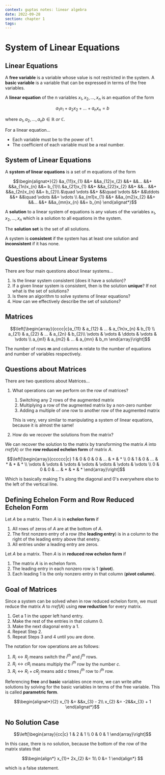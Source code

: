 ```yaml
---
context: guptas notes: linear algebra
date: 2022-09-28
section: chapter 1
tags: 
---
```

# System of Linear Equations

## Linear Equations

A **free variable** is a variable whose value is not restricted in the system. A **basic variable** is a variable that can be expressed in terms of the free variables.

A **linear equation** of the n variables $x_{1},x_{2},...,x_{n}$ is an equation of the form

$$a_{1}x_{1}+a_{2}x_{2}+...+a_{n}x_{n}=b$$

where $a_1,a_2,...,a_{n} b \in \mathbb{R}\: or\: \mathbb{C}$.

For a linear equation...
- Each variable must be to the power of 1.
- The coefficient of each variable must be a real number.

## System of Linear Equations

A **system of linear equations** is a set of m equations of the form

$$\begin{alignat*}{2}
&a_{11}x_{1} &&+ &&a_{12}x_{2} &&+ &&... &&+ &&a_{1n}x_{n} &&= b_{1}\\
&a_{21}x_{1} &&+ &&a_{22}x_{2} &&+ &&... &&+ &&a_{2n}x_{n} &&= b_{2}\\
&\quad \vdots &&+ &&\quad \vdots &&+ &&\ddots &&+ &&\quad \vdots 
&&= \vdots \\
&a_{m1}x_{1} &&+ &&a_{m2}x_{2} &&+ &&... &&+ &&a_{mn}x_{n} &&= b_{m}
\end{alignat*}$$

A **solution** to a linear system of equations is any values of the variables $x_{1},x_{2},...,x_{n}$ which is a solution to all equations in the system.

The **solution set** is the set of all solutions.

A system is **consistent** if the system has at least one solution and **inconsistent** if it has none.

## Questions about Linear Systems

There are four main questions about linear systems...
1. Is the linear system consistent (does it have a solution)?
2. If a given linear system is consistent, then is the solution **unique**? If not what is the set of solutions?
3. Is there an algorithm to solve systems of linear equations?
4. How can we effectively describe the set of solutions?

## Matrices

$$\left[\begin{array}{cccc|c}a_{11} & a_{12} & ... & a_{1n}x_{n} & b_{1} \\
a_{21} & a_{22} & ... & a_{2n} & b_{2}\\
\vdots & \vdots & \ddots & \vdots & \vdots \\ 
a_{m1} & a_{m2} & ... & a_{mn} & b_m
\end{array}\right]$$

The number of rows **m** and columns **n** relate to the number of equations and number of variables respectively.

## Questions about Matrices

There are two questions about Matrices...

1. What operations can we perform on the row of matrices?

	1. Switching any 2 rows of the augmented matrix
	2. Multiplying a row of the augmented matrix by a non-zero number
	3. Adding a multiple of one row to another row of the augmented matrix

	This is very, very similar to manipulating a system of linear equations, because it is almost the same!

2. How do we recover the solutions from the matrix?

We can recover the solution to the matrix by transforming the matrix $A$ into $rref(A)$ or the **row reduced echelon form** of matrix $A$.

$$\left[\begin{array}{cccccc|c}
1 & 0 & 0 & 0 & ... & * & * \\
0 & 1 & 0 & ... & * & * & * \\
\vdots & \vdots & \vdots & \vdots & \vdots & \vdots & \vdots \\
0 & 0 & 0 & ... & * & * & *
\end{array}\right]$$

Which is basically making 1's along the diagonal and 0's everywhere else to the left of the vertical line.

## Defining Echelon Form and Row Reduced Echelon Form

Let $A$ be a matrix. Then $A$ is in **echelon form** if
1. All rows of zeros of $A$ are at the  bottom of $A$.
2. The first nonzero entry of a row (the **leading entry**) is in a column to the right of the leading entry above that enetry.
3. All entries under a leading entry are zeros.

Let $A$ be a matrix. Then $A$ is in **reduced row echelon form** if
1. The matrix $A$ is in echelon form.
2. The leading entry in each nonzero row is 1 (**pivot**).
3. Each leading 1 is the only nonzero entry in that column (**pivot column**).

## Goal of Matrices

Since a system can be solved when in row reduced echelon form, we must reduce the matrix $A$ to $rref(A)$ using **row reduction** for every matrix.

1. Get a 1 in the upper left hand entry.
2. Make the rest of the entries in that column 0.
3. Make the next diagonal entry a 1.
4. Repeat Step 2.
5. Repeat Steps 3 and 4 until you are done.

The notation for row operations are as follows:
1. $R_{i} \longleftrightarrow R_{j}$ means switch the $i^{th}$ and $j^{th}$ rows.
2. $R_{i} \longleftrightarrow cR_{i}$ means multiply the $i^{th}$ row by the number $c$.
3. $R_{i} \longleftrightarrow R_{i} + cR_{j}$ means add $c$ times $j^{th}$ row to $i^{th}$ row.

Referencing **free** and **basic** variables once more, we can write athe solutions by solving for the basic variables in terms of the free variable. This is called **parametric form**.

$$\begin{alignat*}{2}
x_{1} &= &&x_{3} - 2\\
x_{2} &= -2&&x_{3} + 1
\end{alignat*}$$

## No Solution Case

$$\left[\begin{array}{cc|c} 1 & 2 & 1 \\ 0 & 0 & 1 \end{array}\right]$$

In this case, there is no solution, because the bottom of the row of the matrix states that

$$\begin{align*}
x_{1}+ 2x_{2} &= 1\\
0 &= 1
\end{align*} $$

which is a false statement.